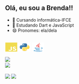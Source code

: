 ## Olá, eu sou a Brenda!!


- 🔭 Cursando informática-IFCE
- 🌱 Estudando Dart e JavaScript
- 😄 Pronomes: ela/dela

<div style="display: inline_block"><br>
  <img align="center" alt="Brenda-Js" height="30" width="40" src="https://raw.githubusercontent.com/devicons/devicon/master/icons/javascript/javascript-plain.svg">
  <img align="center" alt="Brenda-Python" height="30" width="40" src="https://raw.githubusercontent.com/devicons/devicon/master/icons/python/python-original.svg">
  <img align="center" alt="Brenda-Java" height="30" width="40" 
    src="https://raw.githubusercontent.com/devicons/devicon/master/icons/java/java-original.svg">

   
<div>
  <br>
<a href = "https://github.com/brwndag">
<img loading="lazy" height="180em" src="https://github-readme-stats.vercel.app/api/top-langs/?username=brwndag&layout=compact&langs_count=7&theme=omni"/>
  <br>
<img loading="lazy" height="180em" src="https://github-readme-stats.vercel.app/api?username=brwndag&show_icons=true&theme=omni&include_all_commits=true&count_private=true"/>
<br>
</div>

<div> 
<br>
  <a href="https://instagram.com/brwndkkjk" target="_blank"><img src="https://img.shields.io/badge/-Instagram-%23E4405F?style=for-the-badge&logo=instagram&logoColor=white" target="_blank"></a>
   <a href = "mailto:brendamonicag@gmail.comb"><img src="https://img.shields.io/badge/-Gmail-%23333?style=for-the-badge&logo=gmail&logoColor=white" target="_blank"></a>
  <div align="center">
  
          
          
